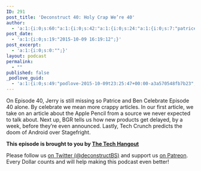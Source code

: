 ```yaml
---
ID: 291
post_title: 'Deconstruct 40: Holy Crap We’re 40'
author:
  - 'a:1:{i:0;s:60:"a:1:{i:0;s:42:"a:1:{i:0;s:24:"a:1:{i:0;s:7:"patrice";}";}";}";}'
post_date:
  - 'a:1:{i:0;s:19:"2015-10-09 16:19:12";}'
post_excerpt:
  - 'a:1:{i:0;s:0:"";}'
layout: podcast
permalink:
  - ""
published: false
_podlove_guid:
  - 'a:1:{i:0;s:49:"podlove-2015-10-09t23:25:47+00:00-a3a570548fb7b23";}'
---
```

<p>On Episode 40, Jerry is still missing so Patrice and Ben Celebrate Episode 40 alone.  By celebrate we mean more crappy articles.  In our first article, we take on an article about the Apple Pencil from a source we never expected to talk about.  Next up, BGR tells us how new products get delayed, by a week, before they’re even announced.  Lastly, Tech Crunch predicts the doom of Android over Stagefright.</p>

<p><strong>This episode is brought to you by <a href="http://thetechhangout.com">The Tech Hangout</a></strong>
</p>
<p>Please follow us <a href="http://twitter.com/deconstructBS">on Twitter (@deconstructBS)</a> and support us <a href="http://patreon.com/deconstruct">on Patreon</a>. Every Dollar counts and will help making this podcast even better!
</p>
